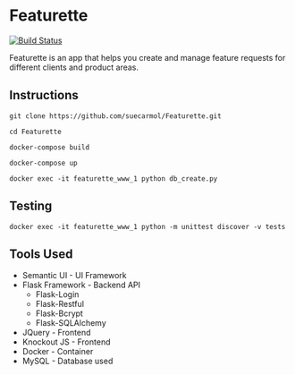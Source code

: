 # Featurette

[![Build Status](https://travis-ci.org/suecarmol/Featurette.svg?branch=master)](https://travis-ci.org/suecarmol/Featurette)

Featurette is an app that helps you create and manage feature requests for different clients and product areas.

## Instructions

```shell
git clone https://github.com/suecarmol/Featurette.git
```

```shell
cd Featurette
```

```shell
docker-compose build
```

```shell
docker-compose up
```

```shell
docker exec -it featurette_www_1 python db_create.py
```

## Testing

```shell
docker exec -it featurette_www_1 python -m unittest discover -v tests
```

## Tools Used

* Semantic UI - UI Framework
* Flask Framework - Backend API
    * Flask-Login
    * Flask-Restful
    * Flask-Bcrypt
    * Flask-SQLAlchemy
* JQuery - Frontend
* Knockout JS - Frontend
* Docker - Container
* MySQL - Database used
